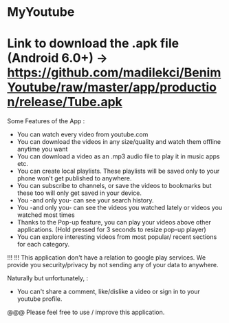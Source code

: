 # MyYoutube
 
 
# Link to download the .apk file (Android 6.0+) -> https://github.com/madilekci/BenimYoutube/raw/master/app/production/release/Tube.apk

Some Features of the App :

+ You can watch every video from youtube.com
+ You can download the videos in any size/quality and watch them offline anytime you want
+ You can download a video as an .mp3 audio file to play it in music apps etc.
+ You can create local playlists. These playlists will be saved only to your phone won't get published to anywhere.
+ You can subscribe to channels, or save the videos to bookmarks but these too will only get saved in your device.
+ You -and only you- can see your search history.
+ You -and only you- can see the videos you watched lately or videos you watched most times
+ Thanks to the Pop-up feature, you can play your videos above other applications. (Hold pressed for 3 seconds to resize pop-up player)
+ You can explore interesting videos from most popular/ recent sections for each category. 


!!! !!! This application don't have a relation to google play services. We provide you security/privacy by not sending any of your data to anywhere.

Naturally but unfortunately, : 
- You can't share a comment, like/dislike a video or sign in to your youtube profile.


@@@ Please feel free to use / improve this application.
